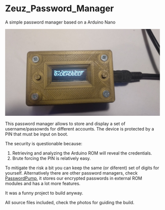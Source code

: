 # Zeuz_Password_Manager
A simple password manager based on a Arduino Nano

![ZPM Image](/Photos/IMG_20210817_132327.jpg)

This password manager allows to store and display a set of username/passowrds for different accounts.
The device is protected by a PIN that must be input on boot.

The security is questionable because:
1. Retrieving and analyzing the Arduino ROM will reveal the credentials.
2. Brute forcing the PIN is relatively easy.

To mitigate the risk a bit you can keep the same (or diferent) set of digits for yourself.
Alternatively there are other password managers, check [PasswordPump](https://www.hackster.io/dan-murphy/passwordpump-passwords-manager-7c6d84), it stores our encrypted passwords in external ROM modules and has a lot more features.

It was a funny project to build anyway.

All source files included, check the photos for guiding the build.
